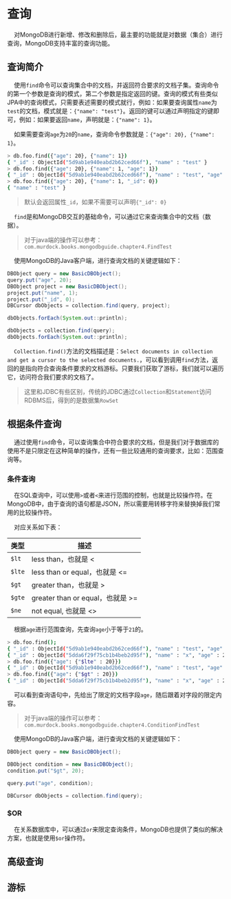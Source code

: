 # 查询

&nbsp;&nbsp;&nbsp;&nbsp;对MongoDB进行新增、修改和删除后，最主要的功能就是对数据（集合）进行查询，MongoDB支持丰富的查询功能。

## 查询简介

&nbsp;&nbsp;&nbsp;&nbsp;使用`find`命令可以查询集合中的文档，并返回符合要求的文档子集。查询命令的第一个参数是查询的模式，第二个参数是指定返回的键。查询的模式有些类似JPA中的查询模式，只需要表述需要的模式就行，例如：如果要查询属性`name`为`test`的文档，模式就是：`{"name": "test"}`。返回的键可以通过声明指定的键即可，例如：如果要返回`name`，声明就是：`{"name": 1}`。

&nbsp;&nbsp;&nbsp;&nbsp;如果需要查询`age`为`20`的`name`，查询命令参数就是：`{"age": 20}, {"name": 1}`。

```sh
> db.foo.find({"age": 20}, {"name": 1})
{ "_id" : ObjectId("5d9ab1e940eabd2b62ced66f"), "name" : "test" }
> db.foo.find({"age": 20}, {"name": 1, "age": 1})
{ "_id" : ObjectId("5d9ab1e940eabd2b62ced66f"), "name" : "test", "age" : 20 }
> db.foo.find({"age": 20}, {"name": 1, "_id": 0})
{ "name" : "test" }
```

> 默认会返回属性`_id`，如果不需要可以声明`{"_id": 0}`

&nbsp;&nbsp;&nbsp;&nbsp;`find`是和MongoDB交互的基础命令，可以通过它来查询集合中的文档（数据）。

> 对于java端的操作可以参考：`com.murdock.books.mongodbguide.chapter4.FindTest`

&nbsp;&nbsp;&nbsp;&nbsp;使用MongoDB的Java客户端，进行查询文档的关键逻辑如下：

```java
DBObject query = new BasicDBObject();
query.put("age", 20);
DBObject project = new BasicDBObject();
project.put("name", 1);
project.put("_id", 0);
DBCursor dbObjects = collection.find(query, project);

dbObjects.forEach(System.out::println);

dbObjects = collection.find(query);
dbObjects.forEach(System.out::println);
```

&nbsp;&nbsp;&nbsp;&nbsp;`Collection.find()`方法的文档描述是：`Select documents in collection and get a cursor to the selected documents.`，可以看到调用`find`方法，返回的是指向符合查询条件要求的文档游标。只要我们获取了游标，我们就可以遍历它，访问符合我们要求的文档了。

> 这里和JDBC有些区别，传统的JDBC通过`Collection`和`Statement`访问RDBMS后，得到的是数据集`RowSet`

## 根据条件查询

&nbsp;&nbsp;&nbsp;&nbsp;通过使用`find`命令，可以查询集合中符合要求的文档，但是我们对于数据库的使用不是只限定在这种简单的操作，还有一些比较通用的查询要求，比如：范围查询等。

### 条件查询

&nbsp;&nbsp;&nbsp;&nbsp;在SQL查询中，可以使用`>`或者`<`来进行范围的控制，也就是比较操作符。在MongoDB中，由于查询的语句都是JSON，所以需要用转移字符来替换掉我们常用的比较操作符。

&nbsp;&nbsp;&nbsp;&nbsp;对应关系如下表：

|类型|描述|
|---|---|
|`$lt`|less than，也就是 <|
|`$lte`|less than or equal，也就是 <=|
|`$gt`|greater than，也就是 >|
|`$gte`|greater than or equal，也就是 >=|
|`$ne`|not equal, 也就是 <>|

&nbsp;&nbsp;&nbsp;&nbsp;根据`age`进行范围查询，先查询`age`小于等于`21`的。

```sh
> db.foo.find();
{ "_id" : ObjectId("5d9ab1e940eabd2b62ced66f"), "name" : "test", "age" : 20 }
{ "_id" : ObjectId("5dda6f29f75cb1b4beb2d95f"), "name" : "x", "age" : 21 }
> db.foo.find({"age": {"$lte" : 20}})
{ "_id" : ObjectId("5d9ab1e940eabd2b62ced66f"), "name" : "test", "age" : 20 }
> db.foo.find({"age": {"$gt" : 20}})
{ "_id" : ObjectId("5dda6f29f75cb1b4beb2d95f"), "name" : "x", "age" : 21 }
```

&nbsp;&nbsp;&nbsp;&nbsp;可以看到查询语句中，先给出了限定的文档字段`age`，随后跟着对字段的限定内容。

> 对于java端的操作可以参考：`com.murdock.books.mongodbguide.chapter4.ConditionFindTest`

&nbsp;&nbsp;&nbsp;&nbsp;使用MongoDB的Java客户端，进行查询文档的关键逻辑如下：

```java
DBObject query = new BasicDBObject();

DBObject condition = new BasicDBObject();
condition.put("$gt", 20);

query.put("age", condition);

DBCursor dbObjects = collection.find(query);
```

### $OR

&nbsp;&nbsp;&nbsp;&nbsp;在关系数据库中，可以通过`or`来限定查询条件，MongoDB也提供了类似的解决方案，也就是使用`$or`操作符。


## 高级查询

## 游标